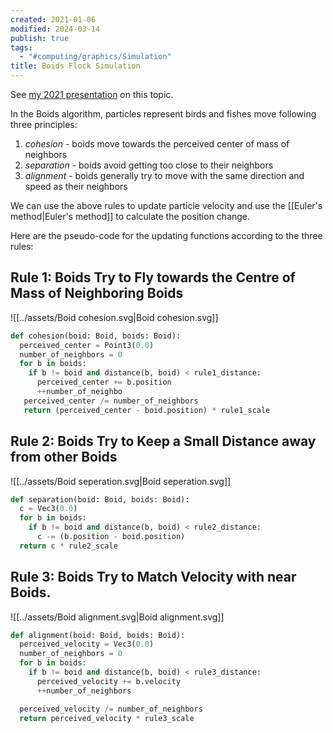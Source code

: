 ```yaml
---
created: 2021-01-06
modified: 2024-03-14
publish: true
tags:
  - "#computing/graphics/Simulation"
title: Boids Flock Simulation
---
```

See [my 2021 presentation](https://www.youtube.com/watch?v=PPsP1unDkSg) on this topic.

In the Boids algorithm, particles represent birds and fishes move following three principles:

1. *cohesion* - boids move towards the perceived center of mass of neighbors
2. *separation* - boids avoid getting too close to their neighbors
3. *alignment* - boids generally try to move with the same direction and speed as their neighbors

We can use the above rules to update particle velocity and use the [[Euler's method|Euler's method]] to calculate the position change.

Here are the pseudo-code for the updating functions according to the three rules:

## Rule 1: Boids Try to Fly towards the Centre of Mass of Neighboring Boids
![[../assets/Boid cohesion.svg|Boid cohesion.svg]]
``` python
def cohesion(boid: Boid, boids: Boid):
  perceived_center = Point3(0.0)
  number_of_neighbors = 0
  for b in boids:
    if b != boid and distance(b, boid) < rule1_distance:
      perceived_center += b.position
      ++number_of_neighbo
   perceived_center /= number_of_neighbors
   return (perceived_center - boid.position) * rule1_scale
```

## Rule 2: Boids Try to Keep a Small Distance away from other Boids
![[../assets/Boid seperation.svg|Boid seperation.svg]]
``` python
def separation(boid: Boid, boids: Boid):
  c = Vec3(0.0)
  for b in boids:
    if b != boid and distance(b, boid) < rule2_distance:
      c -= (b.position - boid.position)
  return c * rule2_scale
```

## Rule 3: Boids Try to Match Velocity with near Boids.
![[../assets/Boid alignment.svg|Boid alignment.svg]]
``` python
def alignment(boid: Boid, boids: Boid):
  perceived_velocity = Vec3(0.0)
  number_of_neighbors = 0
  for b in boids:
    if b != boid and distance(b, boid) < rule3_distance:
      perceived_velocity += b.velocity
      ++number_of_neighbors

  perceived_velocity /= number_of_neighbors
  return perceived_velocity * rule3_scale
```